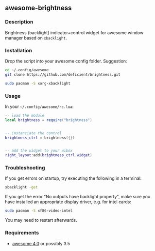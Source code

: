 ## awesome-brightness

### Description

Brightness (backlight) indicator+control widget for awesome window manager
based on ``xbacklight``.


### Installation

Drop the script into your awesome config folder. Suggestion:

```bash
cd ~/.config/awesome
git clone https://github.com/deficient/brightness.git

sudo pacman -S xorg-xbacklight
```


### Usage

In your `~/.config/awesome/rc.lua`:

```lua
-- load the module
local brightness = require("brightness")


-- instanciate the control
brightness_ctrl = brightness({})


-- add the widget to your wibox
right_layout:add(brightness_ctrl.widget)
```

### Troubleshooting

If you get errors on startup, try executing the following in a terminal:

```bash
xbacklight -get
```

If you get the error "No outputs have backlight property", make sure you have
installed an appropriate display driver, e.g. for intel cards:

```bash
sudo pacman -S xf86-video-intel
```

You may need to restart afterwards.


### Requirements

* [awesome 4.0](http://awesome.naquadah.org/) or possibly 3.5
